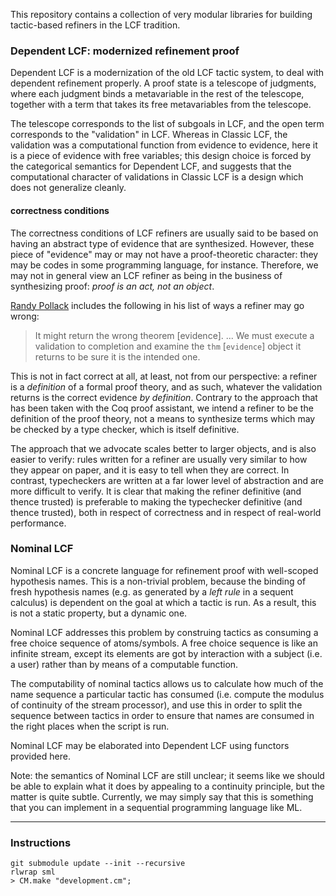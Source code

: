 This repository contains a collection of very modular libraries for building
tactic-based refiners in the LCF tradition.

### Dependent LCF: modernized refinement proof

Dependent LCF is a modernization of the old LCF tactic system, to deal with
dependent refinement properly. A proof state is a telescope of judgments, where
each judgment binds a metavariable in the rest of the telescope, together with
a term that takes its free metavariables from the telescope.

The telescope corresponds to the list of subgoals in LCF, and the open term
corresponds to the "validation" in LCF. Whereas in Classic LCF, the validation
was a computational function from evidence to evidence, here it is a piece of
evidence with free variables; this design choice is forced by the categorical
semantics for Dependent LCF, and suggests that the computational character of
validations in Classic LCF is a design which does not generalize cleanly.

#### correctness conditions

The correctness conditions of LCF refiners are usually said to be based on
having an abstract type of evidence that are synthesized. However, these piece
of "evidence" may or may not have a proof-theoretic character: they may be
codes in some programming language, for instance.  Therefore, we may not in
general view an LCF refiner as being in the business of synthesizing proof:
*proof is an act, not an object*.

[Randy Pollack](http://citeseer.ist.psu.edu/viewdoc/summary?doi=10.1.1.29.9573)
includes the following in his list of ways a refiner may go wrong:

> It might return the wrong theorem [evidence]. ... We must execute a
> validation to completion and examine the `thm` [`evidence`] object it returns
> to be sure it is the intended one.

This is not in fact correct at all, at least, not from our perspective: a
refiner is a *definition* of a formal proof theory, and as such, whatever the
validation returns is the correct evidence *by definition*. Contrary to the
approach that has been taken with the Coq proof assistant, we intend a refiner
to be the definition of the proof theory, not a means to synthesize terms which
may be checked by a type checker, which is itself definitive.

The approach that we advocate scales better to larger objects, and is also
easier to verify: rules written for a refiner are usually very similar to how
they appear on paper, and it is easy to tell when they are correct. In
contrast, typecheckers are written at a far lower level of abstraction and are
more difficult to verify. It is clear that making the refiner definitive (and
thence trusted) is preferable to making the typechecker definitive (and thence
trusted), both in respect of correctness and in respect of real-world performance.


### Nominal LCF

Nominal LCF is a concrete language for refinement proof with well-scoped
hypothesis names. This is a non-trivial problem, because the binding of fresh
hypothesis names (e.g. as generated by a *left rule* in a sequent calculus) is
dependent on the goal at which a tactic is run. As a result, this is not a
static property, but a dynamic one.

Nominal LCF addresses this problem by construing tactics as consuming a free
choice sequence of atoms/symbols. A free choice sequence is like an infinite
stream, except its elements are got by interaction with a subject (i.e. a user)
rather than by means of a computable function.

The computability of nominal tactics allows us to calculate how much of the name
sequence a particular tactic has consumed (i.e. compute the modulus of
continuity of the stream processor), and use this in order to split the
sequence between tactics in order to ensure that names are consumed in the
right places when the script is run.

Nominal LCF may be elaborated into Dependent LCF using functors provided here.

Note: the semantics of Nominal LCF are still unclear; it seems like we should
be able to explain what it does by appealing to a continuity principle, but the
matter is quite subtle. Currently, we may simply say that this is something
that you can implement in a sequential programming language like ML.

-----------------------------------------------------------------------------------

### Instructions

```
git submodule update --init --recursive
rlwrap sml
> CM.make "development.cm";
```
